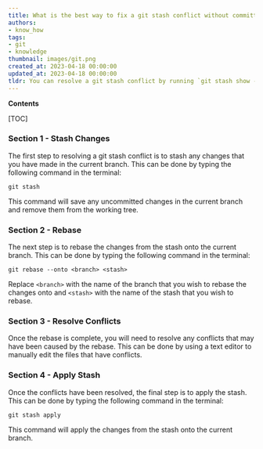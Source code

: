 ```yaml
---
title: What is the best way to fix a git stash conflict without committing?
authors:
- know_how
tags:
- git
- knowledge
thumbnail: images/git.png
created_at: 2023-04-18 00:00:00
updated_at: 2023-04-18 00:00:00
tldr: You can resolve a git stash conflict by running `git stash show -p` and manually merging the changes.
---
```


**Contents**

[TOC]

### Section 1 - Stash Changes

The first step to resolving a git stash conflict is to stash any changes that you have made in the current branch. This can be done by typing the following command in the terminal:

`git stash`

This command will save any uncommitted changes in the current branch and remove them from the working tree.

### Section 2 - Rebase

The next step is to rebase the changes from the stash onto the current branch. This can be done by typing the following command in the terminal:

`git rebase --onto <branch> <stash>`

Replace `<branch>` with the name of the branch that you wish to rebase the changes onto and `<stash>` with the name of the stash that you wish to rebase.

### Section 3 - Resolve Conflicts

Once the rebase is complete, you will need to resolve any conflicts that may have been caused by the rebase. This can be done by using a text editor to manually edit the files that have conflicts.

### Section 4 - Apply Stash

Once the conflicts have been resolved, the final step is to apply the stash. This can be done by typing the following command in the terminal:

`git stash apply`

This command will apply the changes from the stash onto the current branch.
